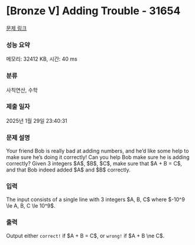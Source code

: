 # [Bronze V] Adding Trouble - 31654 

[문제 링크](https://www.acmicpc.net/problem/31654) 

### 성능 요약

메모리: 32412 KB, 시간: 40 ms

### 분류

사칙연산, 수학

### 제출 일자

2025년 1월 29일 23:40:31

### 문제 설명

<p>Your friend Bob is really bad at adding numbers, and he’d like some help to make sure he’s doing it correctly! Can you help Bob make sure he is adding correctly? Given 3 integers $A$, $B$, $C$, make sure that $A + B = C$, and that Bob indeed added $A$ and $B$ correctly.</p>

### 입력 

 <p>The input consists of a single line with 3 integers $A, B, C$ where $-10^9 \le A, B, C \le 10^9$.</p>

### 출력 

 <p>Output either <code>correct!</code> if $A + B = C$, or <code>wrong!</code> if $A + B \ne C$.</p>

